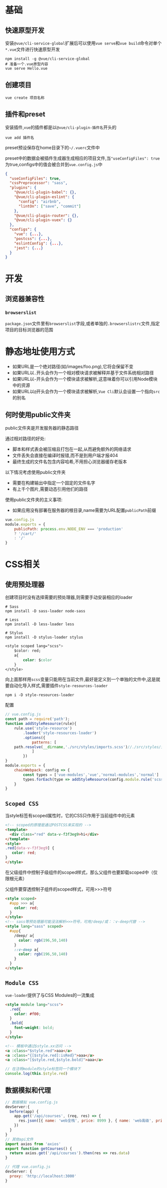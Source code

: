 # 基础

## 快速原型开发

安装`@vue/cli-service-global`扩展后可以使用`vue serve`和`vue build`命令对单个`*.vue`文件进行快速原型开发

```shell
npm install -g @vue/cli-service-global
# 准备一个.vue原型内容
vue serve Hello.vue
```

## 创建项目

```shell
vue create 项目名称
```

## 插件和preset

安装插件,`vue`的插件都是以`@vue/cli-plugin-插件名`开头的

```shell
vue add 插件名
```

preset预设保存在home目录下的`~/.vuerc`文件中

preset中的数据会被插件生成器生成相应的项目文件,当`"useConfigFiles": true`为true,configs中的值会被合并到`vue.config.js`中

```json
{
  "useConfigFiles": true,
  "cssPreprocessor": "sass",
  "plugins": {
    "@vue/cli-plugin-babel": {},
    "@vue/cli-plugin-eslint": {
      "config": "airbnb",
      "lintOn": ["save", "commit"]
    },
    "@vue/cli-plugin-router": {},
    "@vue/cli-plugin-vuex": {}
  },
  "configs": {
  	"vue": {...},
    "postcss": {...},
    "eslintConfig": {...},
    "jest": {...}
  }
}
```

# 开发

## 浏览器兼容性

### `browserslist`

`package.json`文件里有`browserslist`字段,或者单独的`.browserslistrc`文件,指定项目的目标浏览器的范围

# 静态地址使用方式

- 如果URL是一个绝对路径(如/images/foo.png),它将会保留不变
- 如果URL以`.`开头会作为一个相对模块请求被解释并基于文件系统相对路径
- 如果URL以`~`开头会作为一个模块请求被解析,这意味着你可以引用Node模块中的资源
- 如果URL以`@`开头会作为一个模块请求被解析,`Vue Cli`默认会设置一个指向`src`的别名

## 何时使用public文件夹

public文件夹是开发服务器的静态路径

通过相对路径的好处:

- 脚本和样式表会被压缩且打包在一起,从而避免额外的网络请求
- 文件丢失会直接在编译时报错,而不是到用户端才报404
- 最终生成的文件名包含内容哈希,不用担心浏览器缓存老版本

以下情况考虑使用public文件夹

- 需要在构建输出中指定一个固定的文件名字
- 有上千个图片,需要动态引用他们的路径

使用public文件夹的主义事项:

- 如果应用没有部署在服务器的根目录,name需要为URL配置`publicPath`前缀

```js
vue.config.js
module.exports = {
	publicPath: process.env.NODE_ENV === 'production'
	? '/cart/'
	: '/'
}
```

# CSS相关

## 使用预处理器

创建项目时没有选择需要的预处理器,则需要手动安装相应的loader

```shell
# Sass
npm install -D sass-loader node-sass

# Less
npm install -D less-loader less

# Stylus
npm install -D stylus-loader stylus
```

```css
<style scoped lang="scss">
	$color: red;
	a{
		color: $color
	}
</style>
```

向上面那样用`scss`变量只能用在当前文件,最好是定义到一个单独的文件中,这是就要自动化导入样式,需要插件`style-resources-loader`

```shell
npm i -D style-resources-loader
```

配置

```js
// vue.config.js
const path = require('path');
function addStyleResource(rule){
	rule.use('style-resource')
		.loader('style-resources-loader')
		.options({
			patterns: [
	path.resolve(__dirname,'./src/styles/imports.scss')//./src/styles/imports.scss就是抽取出来的单独文件样式
			]
		})
}
module.exports = {
    chainWebpack: config => {
        const types = ['vue-modules','vue','normal-modules','normal']
		types.forEach(type => addStyleResource(config.module.rule('scss').oneOf(type)))
    }
}
```

## `Scoped CSS`

当style标签有scoped属性时，它的CSS只作用于当前组件中的元素  

```html
<!-- scoped的原理是通过POSTCSS来实现的 -->
<template> 
  <div class="red" data-v-f3f3eg9>hi</div> 
</template>
<style>
.red[data-v-f3f3eg9] {
   color: red; 
}
</style>
```

在父级组件中控制子级组件的scoped样式，那么父组件也要卸载scoped中（仅限根元素）

父组件要穿透控制子组件的scoped样式，可用>>>符号

```html
<style scoped>
  #app >>> a{
    color: red;
  }
</style>
<!-- sass等预处理器可能没法解析>>>符号，可用/deep/或：：v-deep代替 -->
<style lang="sass" scoped>
  #app{
    /deep/ a{
      color: rgb(196,50,140)
    }
    ::v-deep a{
      color: rgb(196,50,140)
    }
  }
</style>
```

## `Module CSS`

`vue-loader`提供了与CSS Modules的一流集成  

```html
<style module lang="scss">
  .red{
    color: #f00;
  }
  .bold{
    font-weight: bold;
  }
</style>

<!-- 模板中通过$style.xx访问 -->
<a :class="$style.red">aaa</a>
<a :class="{[$style.red]:isRed}">aaa</a>
<a :class="[$style.red,$style.bold]">aaa</a>
```

```js
// 在注明module的style标签同一个模块下
console.log(this.$style.red)
```

## 数据模拟和代理

```js
// 数据模拟 vue.config.js
devServer:{    
  before(app) {        
    app.get('/api/courses', (req, res) => {           
      res.json([{ name: 'web全栈', price: 8999 }, { name: 'web高级', price: 8999 }]) 
    })    
  } 
}
// 其他api文件
import axios from 'axios'
export function getCourses() {  
  return axios.get('/api/courses').then(res => res.data) 
}
```

```js
// 代理 vue.config.js
devServer: {    
  proxy: 'http://localhost:3000' 
}
```


